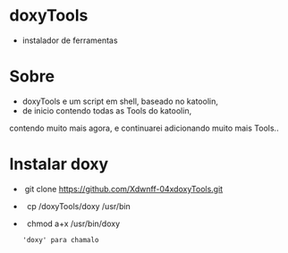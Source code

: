 
# doxyTools

-  instalador de ferramentas

#

# Sobre

- doxyTools e um script em shell, baseado no katoolin,
- de inicio contendo todas as Tools do katoolin,

 contendo muito mais agora, e continuarei adicionando muito mais Tools..

# Instalar doxy

-   git clone https://github.com/Xdwnff-04xdoxyTools.git

-   cp /doxyTools/doxy /usr/bin

-   chmod a+x /usr/bin/doxy


      'doxy' para chamalo
